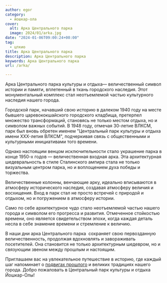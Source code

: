 ```yaml
---
author: egor
category:
  - йошкар-ола
cover:
  alt: Арка Центрального парка
  image: 2024/01/arka.jpg
date: "2024-01-06T09:00:24+00:00"
tag:
  - цпкио
title: Арка Центрального парка
description: Арка Центрального парка
keywords: Арка Центрального парка
url: /arka/

---
```

Арка Центрального парка культуры и отдыха— величественный символ истории и памяти, вплетенный в ткань городского наследия. Этот монументальный комплекс стал неотъемлемой частью культурного наследия нашего города.

Городской парк, начавший свою историю в далеком 1940 году на месте бывшего царевококшайского городского кладбища, претерпел множество трансформаций, становясь не только местом отдыха, но и символом важных событий. В 1948 году, отмечая 30-летие ВЛКСМ, парк был вновь обретен именем "Центральный парк культуры и отдыха имени XXX-летия ВЛКСМ", подчеркивая связь с общественными и культурными инициативами того времени.

Однако настоящим венцом исключительности стало украшение парка в конце 1950-х годов — величественная входная арка. Эта архитектурная шедевральность в стиле Сталинского ампира стала не только визуальным центром парка, но и воплощением духа победы и торжества.

Величественные колонны, венчающие арку, идеально вписываются в атмосферу исторического наследия, создавая атмосферу величия и восхищения. Вход в парк стал не просто встречей с природой и отдыхом, но и погружением в атмосферу истории.

Само по себе архитектурное чудо стало неотъемлемой частью нашего города и символом его прогресса и развития. Отмеченное стойкостью времени, оно является свидетельством эпохи, когда каждая деталь несла в себе знамение времени и стремление к величию.

В наши дни арка Центрального парка  сохраняет свою первозданную величественность, продолжая вдохновлять и завораживать посетителей. Она становится не только архитектурным шедевром, но и связующим звеном между прошлым и настоящим.

Приглашаем вас на увлекательное путешествие в историю, где каждый шаг напоминает о [подвигах прошлого](/wwi/) и великих традициях нашего города. Добро пожаловать в Центральный парк культуры и отдыха Йошкар-Олы!
